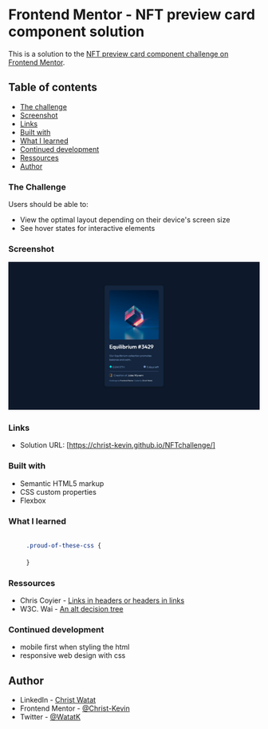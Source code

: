 # Frontend Mentor - NFT preview card component solution

This is a solution to the [NFT preview card component challenge on Frontend Mentor](https://www.frontendmentor.io/challenges/nft-preview-card-component-SbdUL_w0U). 

## Table of contents

  - [The challenge](#the-challenge)
  - [Screenshot](#screenshot)
  - [Links](#links)
  - [Built with](#built-with)
  - [What I learned](#what-i-learned)
  - [Continued development](#continued-development)
  - [Ressources](#ressources) 
- [Author](#author)




### The Challenge

Users should be able to:

- View the optimal layout depending on their device's screen size
- See hover states for interactive elements

### Screenshot

![](./screenshot.png)

### Links

- Solution URL: [https://christ-kevin.github.io/NFTchallenge/]

### Built with

- Semantic HTML5 markup
- CSS custom properties
- Flexbox

### What I learned

```html

```


```css
     .proud-of-these-css {
 
     }

```

### Ressources 

- Chris Coyier - [Links in headers or headers in links](https://css-tricks.com/link-header-header-link/)
- W3C. Wai - [An alt decision tree ](https://css-tricks.com/link-header-header-link/)

### Continued development

- mobile first when styling the html
- responsive web design with css


## Author

- LinkedIn - [Christ Watat](https://www.linkedin.com/in/christ-k%C3%A9vin-touga-watat-32026712a?lipi=urn%3Ali%3Apage%3Ad_flagship3_profile_view_base_contact_details%3B8kg%2Bc3nQSpeLtRN4etFyNA%3D%3D)
- Frontend Mentor - [@Christ-Kevin](https://www.frontendmentor.io/profile/Christ-Kevin)
- Twitter - [@WatatK](https://twitter.com/christkevdev)

